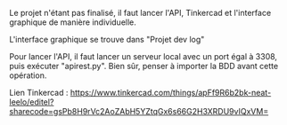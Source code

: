 Le projet n'étant pas finalisé, il faut lancer l'API, Tinkercad et l'interface graphique de manière individuelle.

L'interface graphique se trouve dans "Projet dev log"

Pour lancer l'API, il faut lancer un serveur local avec un port égal à 3308, puis exécuter "apirest.py". Bien sûr, penser à importer la BDD avant cette opération.

Lien Tinkercad : https://www.tinkercad.com/things/apFf9R6b2bk-neat-leelo/editel?sharecode=gsPb8H9rVc2AoZAbH5YZtqGx6s66G2H3XRDU9vIQxVM=

